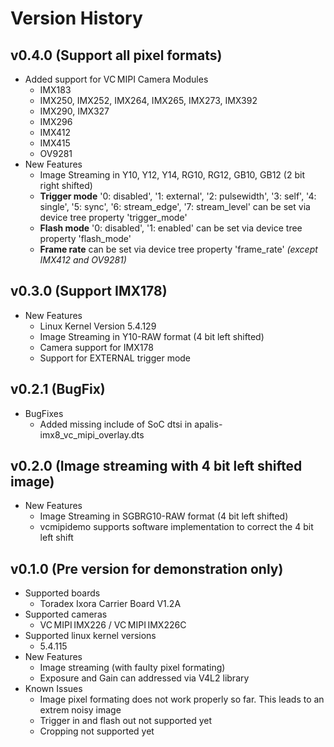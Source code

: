 # Version History

## v0.4.0 (Support all pixel formats)
  * Added support for VC MIPI Camera Modules
      * IMX183
      * IMX250, IMX252, IMX264, IMX265, IMX273, IMX392
      * IMX290, IMX327
      * IMX296
      * IMX412
      * IMX415
      * OV9281
  * New Features
    * Image Streaming in Y10, Y12, Y14, RG10, RG12, GB10, GB12 (2 bit right shifted)
    * **Trigger mode** '0: disabled', '1: external', '2: pulsewidth', '3: self', '4: single', '5: sync', '6: stream_edge', '7: stream_level' can be set via device tree property 'trigger_mode'
    * **Flash mode** '0: disabled', '1: enabled' can be set via device tree property 'flash_mode'
    * **Frame rate** can be set via device tree property 'frame_rate' *(except IMX412 and OV9281)*

## v0.3.0 (Support IMX178)
  * New Features
    * Linux Kernel Version 5.4.129
    * Image Streaming in Y10-RAW format (4 bit left shifted)
    * Camera support for IMX178
    * Support for EXTERNAL trigger mode

## v0.2.1 (BugFix)
  * BugFixes
    * Added missing include of SoC dtsi in apalis-imx8_vc_mipi_overlay.dts

## v0.2.0 (Image streaming with 4 bit left shifted image)
  * New Features
    * Image Streaming in SGBRG10-RAW format (4 bit left shifted)
    * vcmipidemo supports software implementation to correct the 4 bit left shift

## v0.1.0 (Pre version for demonstration only)
  * Supported boards
    * Toradex Ixora Carrier Board V1.2A
  * Supported cameras
    * VC MIPI IMX226 / VC MIPI IMX226C
  * Supported linux kernel versions
    * 5.4.115
  * New Features
    * Image streaming (with faulty pixel formating)
    * Exposure and Gain can addressed via V4L2 library
  * Known Issues
    * Image pixel formating does not work properly so far. This leads to an extrem noisy image
    * Trigger in and flash out not supported yet
    * Cropping not supported yet
